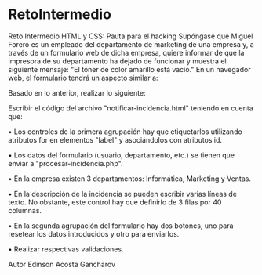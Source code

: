 # RetoIntermedio

Reto Intermedio HTML y CSS:
Pauta para el hacking
Supóngase que Miguel Forero es un empleado del departamento de marketing de una empresa y, a través de un formulario web de dicha empresa, quiere informar de que la impresora de su departamento ha dejado de funcionar y muestra el siguiente mensaje:
"El tóner de color amarillo está vacío."
En un navegador web, el formulario tendrá un aspecto similar a:
 
Basado en lo anterior, realizar lo siguiente:

Escribir el código del archivo "notificar-incidencia.html" teniendo en cuenta que:

•	Los controles de la primera agrupación hay que etiquetarlos utilizando atributos for en elementos "label" y asociándolos con atributos id.

•	Los datos del formulario (usuario, departamento, etc.) se tienen que enviar a "procesar-incidencia.php".

•	En la empresa existen 3 departamentos: Informática, Marketing y Ventas.

•	En la descripción de la incidencia se pueden escribir varias líneas de texto. No obstante, este control hay que definirlo de 3 filas por 40 columnas.

•	En la segunda agrupación del formulario hay dos botones, uno para resetear los datos introducidos y otro para enviarlos.

•	Realizar respectivas validaciones.

Autor Edinson Acosta Gancharov
